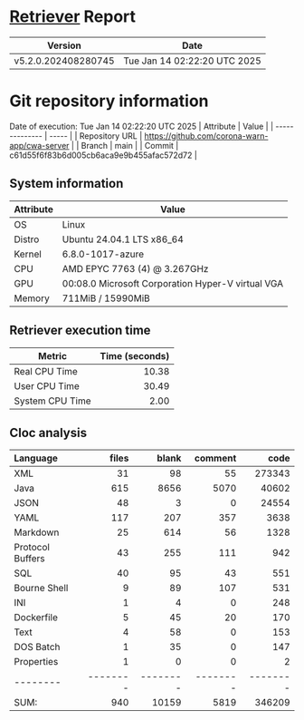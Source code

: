 # [Retriever](https://github.com/PalladioSimulator/Palladio-ReverseEngineering-Retriever) Report
| Version | Date |
| ------- | ---- |
| v5.2.0.202408280745 | Tue Jan 14 02:22:20 UTC 2025 |

# Git repository information
Date of execution: Tue Jan 14 02:22:20 UTC 2025
|    Attribute   | Value |
| -------------- | ----- |
| Repository URL | https://github.com/corona-warn-app/cwa-server |
| Branch         | main |
| Commit         | c61d55f6f83b6d005cb6aca9e9b455afac572d72 |


## System information
| Attribute | Value |
| --------- | ----- |
| OS | Linux  |
| Distro | Ubuntu 24.04.1 LTS x86_64  |
| Kernel | 6.8.0-1017-azure  |
| CPU | AMD EPYC 7763 (4) @ 3.267GHz  |
| GPU | 00:08.0 Microsoft Corporation Hyper-V virtual VGA  |
| Memory | 711MiB / 15990MiB  |

## Retriever execution time
| Metric | Time (seconds) |
| --- | ---: |
| Real CPU Time | 10.38 |
| User CPU Time | 30.49 |
| System CPU Time | 2.00 |
<!--
Explainations:
- __Real CPU Time__: actual time the command has run (can be less than total time spent in user and system mode for multi-threaded processes)
- __User CPU Time__: time the command has spent running in user mode
- __System CPU Time__: time the command has spent running in system or kernel mode
-->

## Cloc analysis

Language|files|blank|comment|code
:-------|-------:|-------:|-------:|-------:
XML|31|98|55|273343
Java|615|8656|5070|40602
JSON|48|3|0|24554
YAML|117|207|357|3638
Markdown|25|614|56|1328
Protocol Buffers|43|255|111|942
SQL|40|95|43|551
Bourne Shell|9|89|107|531
INI|1|4|0|248
Dockerfile|5|45|20|170
Text|4|58|0|153
DOS Batch|1|35|0|147
Properties|1|0|0|2
--------|--------|--------|--------|--------
SUM:|940|10159|5819|346209
